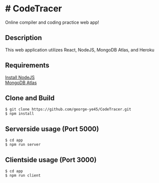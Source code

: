# # CodeTracer

Online compiler and coding practice web app!

## Description

This web application utilizes React, NodeJS, MongoDB Atlas, and Heroku

## Requirements
[Install NodeJS](https://nodejs.org/en/download/)<br/>
[MongoDB Atlas](https://www.mongodb.com/cloud/atlas?tck=docs_server)

## Clone and Build
```terminal
$ git clone https://github.com/george-ye45/CodeTracer.git
$ npm install
```

## Serverside usage (Port 5000)
```terminal
$ cd app
$ npm run server
```

## Clientside usage (Port 3000)
```terminal
$ cd app
$ npm run client
```

